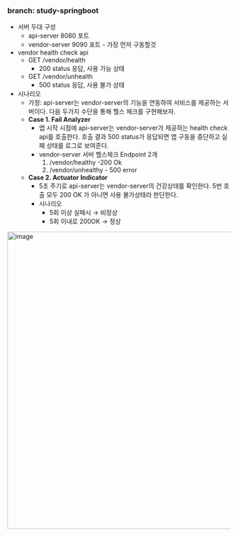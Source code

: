 ### branch: study-springboot
- 서버 두대 구성 
   - api-server 8080 포트
   - vendor-server 9090 포트 - 가장 먼저 구동할것  
- vendor health check api
   - GET /vendor/health
      - 200 status 응답, 사용 가능 상태
   - GET /vendor/unhealth
      - 500 status 응답, 사용 불가 상태
- 시나리오
   - 가정: api-server는 vendor-server의 기능을 연동하여 서비스를 제공하는 서버이다. 다음 두가지 수단을 통해 헬스 체크를 구현해보자. 
   - **Case 1. Fail Analyzer**
      - 앱 시작 시점에 api-server는 vendor-server가 제공하는 health check api를 호출한다. 호출 결과 500 status가 응답되면 앱 구동을 중단하고 실패 상태를 로그로 보여준다.
      - vendor-server 서버 헬스체크 Endpoint 2개
         1. /vendor/healthy -200 Ok
         2. /vendor/unhealthy - 500 error
   - **Case 2. Actuator Indicator**
      - 5초 주기로 api-server는 vendor-server의 건강상태를 확인한다. 5번 호출 모두 200 OK 가 아니면 사용 불가상태라 판단한다.
      - 시나리오
         - 5회 이상 실패시 → 비정상
         - 5회 이내로 200OK → 정상



<img width="671" alt="image" src="https://github.com/user-attachments/assets/26cb7b66-0dff-4d07-bb90-68776a618f7b">
